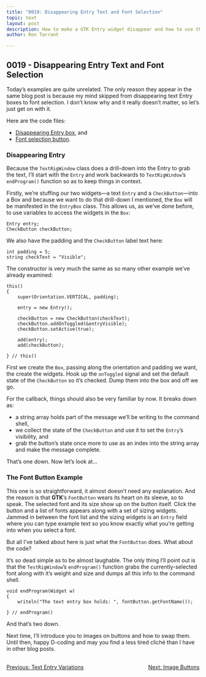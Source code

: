 ```yaml
---
title: "0019: Disappearing Entry Text and Font Selection"
topic: text
layout: post
description: How to make a GTK Entry widget disappear and how to use the FontButton - a D language tutorial.
author: Ron Tarrant

---
```


## 0019 - Disappearing Entry Text and Font Selection

Today’s examples are quite unrelated. The only reason they appear in the same blog post is because my mind skipped from disappearing text Entry boxes to font selection. I don’t know why and it really doesn’t matter, so let’s just get on with it.

Here are the code files:

- [Disappearing Entry box](https://github.com/rontarrant/gtkDcoding/blob/master/006_text/text_006_04_disappearing_entry.d), and
- [Font selection button](https://github.com/rontarrant/gtkDcoding/blob/master/006_text/text_006_05_fontbutton.d).

### Disappearing Entry

Because the `TextRigWindow` class does a drill-down into the Entry to grab the text, I’ll start with the `Entry` and work backwards to `TextRigWindow`’s `endProgram()` function so as to keep things in context.

Firstly, we’re stuffing our two widgets—a text `Entry` and a `CheckButton`—into a Box and because we want to do that drill-down I mentioned, the `Box` will be manifested in the `EntryBox` class. This allows us, as we’ve done before, to use variables to access the widgets in the `Box`:

	Entry entry;
	CheckButton checkButton;

We also have the padding and the `CheckButton` label text here:

	int padding = 5;
	string checkText = "Visible";

The constructor is very much the same as so many other example we’ve already examined:

	this()
	{
		super(Orientation.VERTICAL, padding);
		
		entry = new Entry();
		
		checkButton = new CheckButton(checkText);
		checkButton.addOnToggled(&entryVisible);
		checkButton.setActive(true);
				
		add(entry);
		add(checkButton);
		
	} // this()

First we create the `Box`, passing along the orientation and padding we want, the create the widgets. Hook up the `onToggled` signal and set the default state of the `CheckButton` so it’s checked. Dump them into the box and off we go.

For the callback, things should also be very familiar by now. It breaks down as:

- a string array holds part of the message we’ll be writing to the command shell,
- we collect the state of the `CheckButton` and use it to set the `Entry`’s visibility, and
- grab the button’s state once more to use as an index into the string array and make the message complete.

That’s one down. Now let’s look at…

### The Font Button Example

This one is so straightforward, it almost doesn’t need any explanation. And the reason is that **GTK**’s `FontButton` wears its heart on its sleeve, so to speak. The selected font and its size show up on the button itself. Click the button and a list of fonts appears along with a set of sizing widgets. Jammed in between the font list and the sizing widgets is an `Entry` field where you can type example text so you know exactly what you’re getting into when you select a font.

But all I’ve talked about here is just what the `FontButton` does. What about the code?

It’s so dead simple as to be almost laughable. The only thing I’ll point out is that the `TestRigWindow`’s `endProgram()` function grabs the currently-selected font along with it’s weight and size and dumps all this info to the command shell.

	void endProgram(Widget w)
	{
		writeln("The text entry box holds: ", fontButton.getFontName());
		
	} // endProgram()

And that’s two down.

Next time, I’ll introduce you to images on buttons and how to swap them. Until then, happy D-coding and may you find a less tired cliché than I have in other blog posts.


<BR>
<div style="float: left;">
	<a href="/2019/03/15/0018-variations-on-a-text-entry.html">Previous: Text Entry Variations</a>
</div>
<div style="float: right;">
	<a href="/2019/03/22/0020-image-buttons.html">Next: Image Buttons</a>
</div>
<BR>
